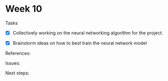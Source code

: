 # Week 10

Tasks
- [X] Collectively working on the neural networking algorithm for the project.
- [X] Brainstorm ideas on how to best train the neural network model


References:


Issues:


 Next steps:
